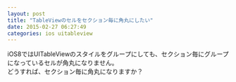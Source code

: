 ```yaml
---
layout: post
title: "TableViewのセルをセクション毎に角丸にしたい"
date: 2015-02-27 06:27:49
categories: ios uitableview
---
```

<p>iOS8ではUITableViewのスタイルをグループにしても、セクション毎にグループになっているセルが角丸になりません。<br>
どうすれば、セクション毎に角丸になりますか？</p>
